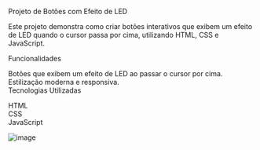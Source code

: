 
Projeto de Botões com Efeito de LED

Este projeto demonstra como criar botões interativos que exibem um efeito de LED quando o cursor passa por cima, utilizando HTML, CSS e JavaScript.

Funcionalidades

Botões que exibem um efeito de LED ao passar o cursor por cima.<br>
Estilização moderna e responsiva.<br>
Tecnologias Utilizadas<br>

HTML<br>
CSS<br>
JavaScript<br>

![image](https://github.com/vieiraadev/button/assets/164572708/6c49d11b-5f1f-4162-8da2-398f2c8661f8)

